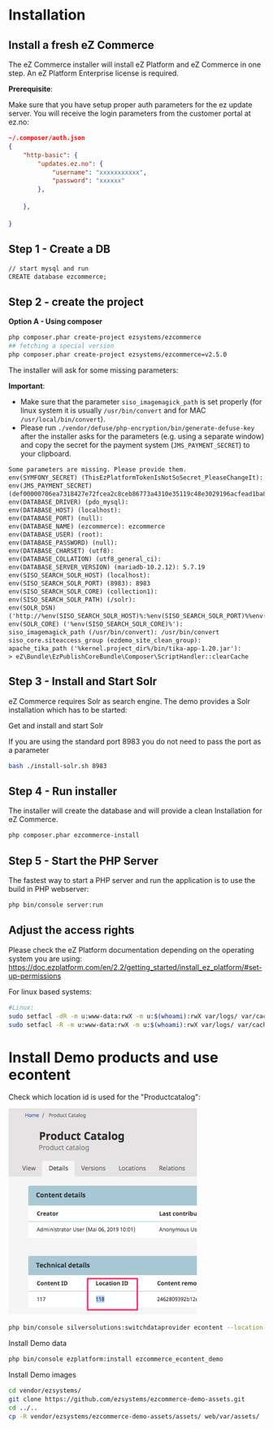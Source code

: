 # Installation

## Install a fresh eZ Commerce

The eZ Commerce installer will install eZ Platform and eZ Commerce in one step. An eZ Platform Enterprise license is required. 

**Prerequisite**:

Make sure that you have setup proper auth parameters for the ez update server. You will receive the login parameters from the customer portal at ez.no:

``` json
~/.composer/auth.json
{
    "http-basic": {
        "updates.ez.no": {
            "username": "xxxxxxxxxxx",
            "password": "xxxxxx"
        },
        
    },
    
}
```

## Step 1 - Create a DB

``` mysql
// start mysql and run
CREATE database ezcommerce;
```

## Step 2 -  create the project

**Option A - Using composer**

``` bash
php composer.phar create-project ezsystems/ezcommerce
## fetching a special version
php composer.phar create-project ezsystems/ezcommerce=v2.5.0
```

The installer will ask for some missing parameters:

**Important**:

- Make sure that the parameter `siso_imagemagick_path` is set properly (for linux system it is usually `/usr/bin/convert` and for MAC `/usr/local/bin/convert`). 
- Please run `./vendor/defuse/php-encryption/bin/generate-defuse-key` after the installer asks for the parameters (e.g. using a separate window) and copy the secret for the payment system (`JMS_PAYMENT_SECRET`) to your clipboard. 

``` 
Some parameters are missing. Please provide them.
env(SYMFONY_SECRET) (ThisEzPlatformTokenIsNotSoSecret_PleaseChangeIt):
env(JMS_PAYMENT_SECRET) (def00000706ea7318427e72fcea2c8ceb86773a4310e35119c48e3029196acfead1ba8cc898f48d1ef9cb3f7ebe191ab46eaf67ec94a2b6bd17c079ac7277de0175b9e3e):
env(DATABASE_DRIVER) (pdo_mysql):
env(DATABASE_HOST) (localhost):
env(DATABASE_PORT) (null):
env(DATABASE_NAME) (ezcommerce): ezcommerce
env(DATABASE_USER) (root):
env(DATABASE_PASSWORD) (null): 
env(DATABASE_CHARSET) (utf8):
env(DATABASE_COLLATION) (utf8_general_ci):
env(DATABASE_SERVER_VERSION) (mariadb-10.2.12): 5.7.19
env(SISO_SEARCH_SOLR_HOST) (localhost):
env(SISO_SEARCH_SOLR_PORT) (8983): 8983
env(SISO_SEARCH_SOLR_CORE) (collection1):
env(SISO_SEARCH_SOLR_PATH) (/solr):
env(SOLR_DSN) ('http://%env(SISO_SEARCH_SOLR_HOST)%:%env(SISO_SEARCH_SOLR_PORT)%%env(SISO_SEARCH_SOLR_PATH)%'):
env(SOLR_CORE) ('%env(SISO_SEARCH_SOLR_CORE)%'):
siso_imagemagick_path (/usr/bin/convert): /usr/bin/convert
siso_core.siteaccess_group (ezdemo_site_clean_group):
apache_tika_path ('%kernel.project_dir%/bin/tika-app-1.20.jar'):
> eZ\Bundle\EzPublishCoreBundle\Composer\ScriptHandler::clearCache
```

## Step 3 - Install and Start Solr

eZ Commerce requires Solr as search engine. The demo provides a Solr installation which has to be started:

Get and install and start Solr

If you are using the standard port 8983 you do not need to pass the port as a parameter

``` bash
bash ./install-solr.sh 8983
```

## Step 4 - Run installer

The installer will create the database and will provide a clean Installation for eZ Commerce. 

``` bash
php composer.phar ezcommerce-install
```

## Step 5 - Start the PHP Server

The fastest way to start a PHP server and run the application is to use the build in PHP webserver:

``` bash
php bin/console server:run
```

## Adjust the access rights

Please check the eZ Platform documentation depending on the operating system you are using:  https://doc.ezplatform.com/en/2.2/getting_started/install_ez_platform/#set-up-permissions

For linux based systems:

``` bash
#Linux:
sudo setfacl -dR -m u:www-data:rwX -m u:$(whoami):rwX var/logs/ var/cache/ var/sessions/ web/*
sudo setfacl -R -m u:www-data:rwX -m u:$(whoami):rwX var/logs/ var/cache/ var/sessions/ web/*
```

# Install Demo products and use econtent

Check which location id is used for the "Productcatalog":

![](img/installation.png)

``` bash
php bin/console silversolutions:switchdataprovider econtent --location-id=118 --new-root-node=2
```

Install Demo data

``` bash
php bin/console ezplatform:install ezcommerce_econtent_demo
```

Install Demo images

``` bash
cd vendor/ezsystems/
git clone https://github.com/ezsystems/ezcommerce-demo-assets.git
cd ../..
cp -R vendor/ezsystems/ezcommerce-demo-assets/assets/ web/var/assets/
```
